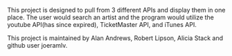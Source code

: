 This project is designed to pull from 3 different APIs and display them in one place. The user would search an artist and the program 
would utilize the youtube API(has since expired), TicketMaster API, and iTunes API.

This project is maintained by Alan Andrews, Robert Lipson, Alicia Stack and github user joeramlv.
